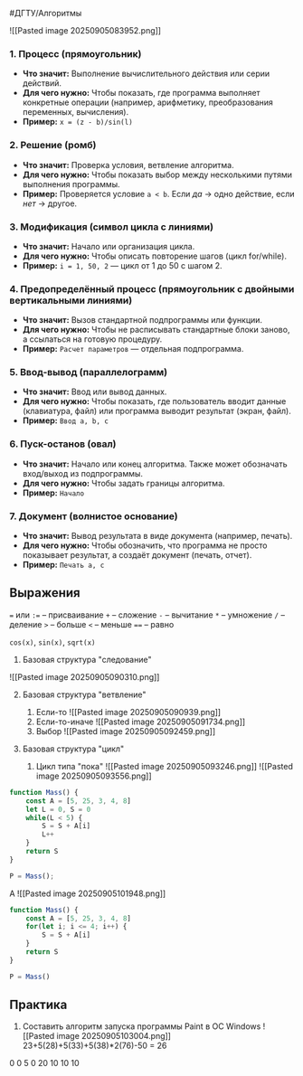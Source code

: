 #ДГТУ/Алгоритмы 

![[Pasted image 20250905083952.png]]

### 1. **Процесс** (прямоугольник)

- **Что значит:** Выполнение вычислительного действия или серии действий.
- **Для чего нужно:** Чтобы показать, где программа выполняет конкретные операции (например, арифметику, преобразования переменных, вычисления).
- **Пример:** `x = (z - b)/sin(l)`
### 2. **Решение** (ромб)

- **Что значит:** Проверка условия, ветвление алгоритма.
- **Для чего нужно:** Чтобы показать выбор между несколькими путями выполнения программы.
- **Пример:** Проверяется условие `a < b`. Если _да_ → одно действие, если _нет_ → другое.
### 3. **Модификация** (символ цикла с линиями)

- **Что значит:** Начало или организация цикла.
- **Для чего нужно:** Чтобы описать повторение шагов (цикл for/while).
- **Пример:** `i = 1, 50, 2` — цикл от 1 до 50 с шагом 2.

### 4. **Предопределённый процесс** (прямоугольник с двойными вертикальными линиями)

- **Что значит:** Вызов стандартной подпрограммы или функции.
- **Для чего нужно:** Чтобы не расписывать стандартные блоки заново, а ссылаться на готовую процедуру.
- **Пример:** `Расчет параметров` — отдельная подпрограмма.
### 5. **Ввод-вывод** (параллелограмм)

- **Что значит:** Ввод или вывод данных.
- **Для чего нужно:** Чтобы показать, где пользователь вводит данные (клавиатура, файл) или программа выводит результат (экран, файл).
- **Пример:** `Ввод a, b, c`
### 6. **Пуск-останов** (овал)

- **Что значит:** Начало или конец алгоритма. Также может обозначать вход/выход из подпрограммы.
- **Для чего нужно:** Чтобы задать границы алгоритма.
- **Пример:** `Начало`
### 7. **Документ** (волнистое основание)

- **Что значит:** Вывод результата в виде документа (например, печать).
- **Для чего нужно:** Чтобы обозначить, что программа не просто показывает результат, а создаёт документ (печать, отчет).
- **Пример:** `Печать a, c`

## Выражения

`=` или `:=` – присваивание
`+` – сложение
`-` – вычитание
`*` – умножение
`/` – деление
`>` – больше
`<` – меньше
`==` – равно

`cos(x)`, `sin(x)`, `sqrt(x)`

1. Базовая структура "следование"

![[Pasted image 20250905090310.png]]

2. Базовая структура "ветвление"
	1) Если-то
![[Pasted image 20250905090939.png]]
	2) Если-то-иначе
	![[Pasted image 20250905091734.png]]
	3) Выбор
	![[Pasted image 20250905092459.png]]
	
3. Базовая структура "цикл"
	1. Цикл типа "пока"
	![[Pasted image 20250905093246.png]]
	![[Pasted image 20250905093556.png]]

```javascript
function Mass() {
	const A = [5, 25, 3, 4, 8]
	let L = 0, S = 0
	while(L < 5) {
		S = S + A[i]
		L++
	}
	return S
}

P = Mass();
```
A
![[Pasted image 20250905101948.png]]
```javascript
function Mass() {
	const A = [5, 25, 3, 4, 8]
	for(let i; i <= 4; i++) {
		S = S + A[i]
	}
	return S
}

P = Mass()
```

## Практика
1. Составить алгоритм запуска программы Paint в ОС Windows
![[Pasted image 20250905103004.png]]
23+5(28)+5(33)+5(38)*2(76)-50 = 26

0 0
5 0
20 10
10 10